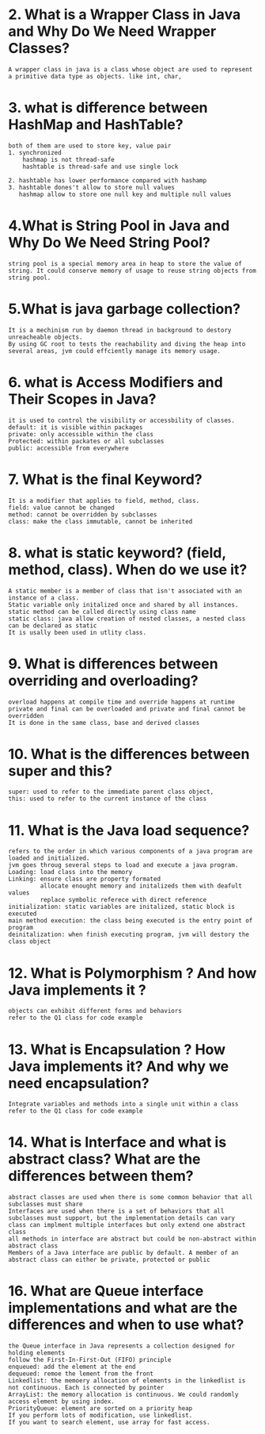 # 2. What is a Wrapper Class in Java and Why Do We Need Wrapper Classes?
    A wrapper class in java is a class whose object are used to represent a primitive data type as objects. like int, char, 
# 3. what is difference between HashMap and HashTable?
    both of them are used to store key, value pair
    1. synchronized 
        hashmap is not thread-safe
        hashtable is thread-safe and use single lock

    2. hashtable has lower performance compared with hashamp 
    3. hashtable dones't allow to store null values 
       hashmap allow to store one null key and multiple null values

# 4.What is String Pool in Java and Why Do We Need String Pool?
    string pool is a special memory area in heap to store the value of string. It could conserve memory of usage to reuse string objects from string pool.

# 5.What is java garbage collection? 
    It is a mechinism run by daemon thread in background to destory unreacheable objects. 
    By using GC root to tests the reachability and diving the heap into several areas, jvm could effciently manage its memory usage.

# 6. what is Access Modifiers and Their Scopes in Java?
    it is used to control the visibility or accessbility of classes.
    default: it is visible within packages 
    private: only accessible within the class
    Protected: within packates or all subclasses
    public: accessible from everywhere 

# 7. What is the final Keyword?
    It is a modifier that applies to field, method, class.
    field: value cannot be changed
    method: cannot be overridden by subclasses 
    class: make the class immutable, cannot be inherited 

# 8. what is static keyword? (field, method, class). When do we use it?
    A static member is a member of class that isn't associated with an instance of a class. 
    Static variable only initalized once and shared by all instances.
    static method can be called directly using class name 
    static class: java allow creation of nested classes, a nested class can be declared as static
    It is usally been used in utlity class. 
    
# 9. What is differences between overriding and overloading? 
    overload happens at compile time and override happens at runtime 
    private and final can be overloaded and private and final cannot be overridden 
    It is done in the same class, base and derived classes 

# 10. What is the differences between super and this?
    super: used to refer to the immediate parent class object,
    this: used to refer to the current instance of the class 
    
# 11. What is the Java load sequence?
    refers to the order in which various components of a java program are loaded and initialized. 
    jvm goes throug several steps to load and execute a java program. 
    Loading: load class into the memory
    Linking: ensure class are property formated
             allocate enought memory and initalizeds them with deafult values
             replace symbolic referece with direct reference
    initialization: static variables are initalized, static block is executed 
    main method execution: the class being executed is the entry point of program
    deinitalization: when finish executing program, jvm will destory the class object 

# 12. What is Polymorphism ? And how Java implements it ?
    objects can exhibit different forms and behaviors
    refer to the Q1 class for code example

# 13. What is Encapsulation ? How Java implements it? And why we need encapsulation?
    Integrate variables and methods into a single unit within a class 
    refer to the Q1 class for code example 

# 14. What is Interface and what is abstract class? What are the differences between them?
    abstract classes are used when there is some common behavior that all subclasses must share
    Interfaces are used when there is a set of behaviors that all subclasses must support, but the implementation details can vary
    class can implment multiple interfaces but only extend one abstract class 
    all methods in interface are abstract but could be non-abstract within abstract class 
    Members of a Java interface are public by default. A member of an abstract class can either be private, protected or public


# 16. What are Queue interface implementations and what are the differences and when to use what?
    the Queue interface in Java represents a collection designed for holding elements
    follow the First-In-First-Out (FIFO) principle
    enqueued: add the element at the end 
    dequeued: remoe the lement from the front
    Linkedlist: the memoery allocation of elements in the linkedlist is not continuous. Each is connected by pointer
    ArrayList: the memory allocation is continuous. We could randomly access element by using index.
    PriorityQueue: element are sorted on a priority heap 
    If you perform lots of modification, use linkedlist.
    If you want to search element, use array for fast access.
